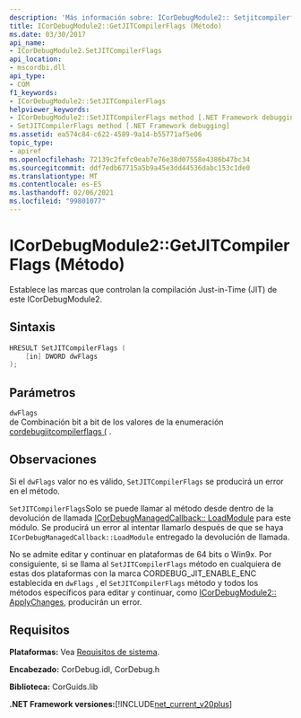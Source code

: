 ```yaml
---
description: 'Más información sobre: ICorDebugModule2:: Setjitcompilerflags ((método)'
title: ICorDebugModule2::GetJITCompilerFlags (Método)
ms.date: 03/30/2017
api_name:
- ICorDebugModule2.SetJITCompilerFlags
api_location:
- mscordbi.dll
api_type:
- COM
f1_keywords:
- ICorDebugModule2::SetJITCompilerFlags
helpviewer_keywords:
- ICorDebugModule2::SetJITCompilerFlags method [.NET Framework debugging]
- SetJITCompilerFlags method [.NET Framework debugging]
ms.assetid: ea574c84-c622-4589-9a14-b55771af5e06
topic_type:
- apiref
ms.openlocfilehash: 72139c2fefc0eab7e76e38d07558e4386b47bc34
ms.sourcegitcommit: ddf7edb67715a5b9a45e3dd44536dabc153c1de0
ms.translationtype: MT
ms.contentlocale: es-ES
ms.lasthandoff: 02/06/2021
ms.locfileid: "99801077"
---
```

# <a name="icordebugmodule2setjitcompilerflags-method"></a>ICorDebugModule2::GetJITCompilerFlags (Método)

Establece las marcas que controlan la compilación Just-in-Time (JIT) de este ICorDebugModule2.  
  
## <a name="syntax"></a>Sintaxis  
  
```cpp  
HRESULT SetJITCompilerFlags (  
    [in] DWORD dwFlags  
);  
```  
  
## <a name="parameters"></a>Parámetros  

 `dwFlags`  
 de Combinación bit a bit de los valores de la enumeración [cordebugjitcompilerflags (](cordebugjitcompilerflags-enumeration.md) .  
  
## <a name="remarks"></a>Observaciones  

 Si el `dwFlags` valor no es válido, `SetJITCompilerFlags` se producirá un error en el método.  
  
 `SetJITCompilerFlags`Solo se puede llamar al método desde dentro de la devolución de llamada [ICorDebugManagedCallback:: LoadModule](icordebugmanagedcallback-loadmodule-method.md) para este módulo. Se producirá un error al intentar llamarlo después de que se haya `ICorDebugManagedCallback::LoadModule` entregado la devolución de llamada.  
  
 No se admite editar y continuar en plataformas de 64 bits o Win9x. Por consiguiente, si se llama al `SetJITCompilerFlags` método en cualquiera de estas dos plataformas con la marca CORDEBUG_JIT_ENABLE_ENC establecida en `dwFlags` , el `SetJITCompilerFlags` método y todos los métodos específicos para editar y continuar, como [ICorDebugModule2:: ApplyChanges](icordebugmodule2-applychanges-method.md), producirán un error.  
  
## <a name="requirements"></a>Requisitos  

 **Plataformas:** Vea [Requisitos de sistema](../../get-started/system-requirements.md).  
  
 **Encabezado:** CorDebug.idl, CorDebug.h  
  
 **Biblioteca:** CorGuids.lib  
  
 **.NET Framework versiones:**[!INCLUDE[net_current_v20plus](../../../../includes/net-current-v20plus-md.md)]
